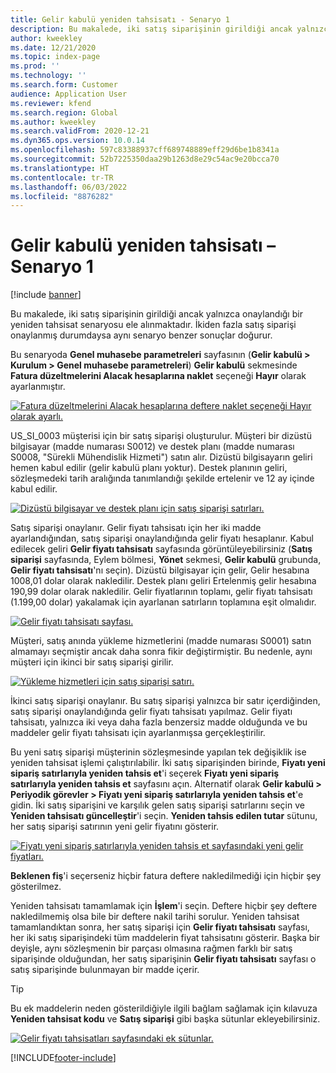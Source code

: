 ```yaml
---
title: Gelir kabulü yeniden tahsisatı - Senaryo 1
description: Bu makalede, iki satış siparişinin girildiği ancak yalnızca onaylandığı bir yeniden tahsisat senaryosu ele alınmaktadır. İkiden fazla satış siparişi onaylanmış durumdaysa aynı senaryo benzer sonuçlar doğurur.
author: kweekley
ms.date: 12/21/2020
ms.topic: index-page
ms.prod: ''
ms.technology: ''
ms.search.form: Customer
audience: Application User
ms.reviewer: kfend
ms.search.region: Global
ms.author: kweekley
ms.search.validFrom: 2020-12-21
ms.dyn365.ops.version: 10.0.14
ms.openlocfilehash: 597c83388937cff689748889eff29d6be1b8341a
ms.sourcegitcommit: 52b7225350daa29b1263d8e29c54ac9e20bcca70
ms.translationtype: HT
ms.contentlocale: tr-TR
ms.lasthandoff: 06/03/2022
ms.locfileid: "8876282"
---
```

# <a name="revenue-recognition-reallocation--scenario-1"></a>Gelir kabulü yeniden tahsisatı – Senaryo 1

[!include [banner](../includes/banner.md)]

Bu makalede, iki satış siparişinin girildiği ancak yalnızca onaylandığı bir yeniden tahsisat senaryosu ele alınmaktadır. İkiden fazla satış siparişi onaylanmış durumdaysa aynı senaryo benzer sonuçlar doğurur.

Bu senaryoda **Genel muhasebe parametreleri** sayfasının (**Gelir kabulü \> Kurulum \> Genel muhasebe parametreleri**) **Gelir kabulü** sekmesinde **Fatura düzeltmelerini Alacak hesaplarına naklet** seçeneği **Hayır** olarak ayarlanmıştır.

[![Fatura düzeltmelerini Alacak hesaplarına deftere naklet seçeneği Hayır olarak ayarlı.](./media/06_rev-rec-scenarios.png)](./media/06_rev-rec-scenarios.png)

US\_SI\_0003 müşterisi için bir satış siparişi oluşturulur. Müşteri bir dizüstü bilgisayar (madde numarası S0012) ve destek planı (madde numarası S0008, "Sürekli Mühendislik Hizmeti") satın alır. Dizüstü bilgisayarın geliri hemen kabul edilir (gelir kabulü planı yoktur). Destek planının geliri, sözleşmedeki tarih aralığında tanımlandığı şekilde ertelenir ve 12 ay içinde kabul edilir.

[![Dizüstü bilgisayar ve destek planı için satış siparişi satırları.](./media/07_rev-rec-scenarios.png)](./media/07_rev-rec-scenarios.png)

Satış siparişi onaylanır. Gelir fiyatı tahsisatı için her iki madde ayarlandığından, satış siparişi onaylandığında gelir fiyatı hesaplanır. Kabul edilecek geliri **Gelir fiyatı tahsisatı** sayfasında görüntüleyebilirsiniz (**Satış siparişi** sayfasında, Eylem bölmesi, **Yönet** sekmesi, **Gelir kabulü** grubunda, **Gelir fiyatı tahsisatı**'nı seçin). Dizüstü bilgisayar için gelir, Gelir hesabına 1008,01 dolar olarak nakledilir. Destek planı geliri Ertelenmiş gelir hesabına 190,99 dolar olarak nakledilir. Gelir fiyatlarının toplamı, gelir fiyatı tahsisatı (1.199,00 dolar) yakalamak için ayarlanan satırların toplamına eşit olmalıdır.

[![Gelir fiyatı tahsisatı sayfası.](./media/08_rev-rec-scenarios.png)](./media/08_rev-rec-scenarios.png)

Müşteri, satış anında yükleme hizmetlerini (madde numarası S0001) satın almamayı seçmiştir ancak daha sonra fikir değiştirmiştir. Bu nedenle, aynı müşteri için ikinci bir satış siparişi girilir.

[![Yükleme hizmetleri için satış siparişi satırı.](./media/09_rev-rec-scenarios.png)](./media/09_rev-rec-scenarios.png)

İkinci satış siparişi onaylanır. Bu satış siparişi yalnızca bir satır içerdiğinden, satış siparişi onaylandığında gelir fiyatı tahsisatı yapılmaz. Gelir fiyatı tahsisatı, yalnızca iki veya daha fazla benzersiz madde olduğunda ve bu maddeler gelir fiyatı tahsisatı için ayarlanmışsa gerçekleştirilir.

Bu yeni satış siparişi müşterinin sözleşmesinde yapılan tek değişiklik ise yeniden tahsisat işlemi çalıştırılabilir. İki satış siparişinden birinde, **Fiyatı yeni sipariş satırlarıyla yeniden tahsis et**'i seçerek **Fiyatı yeni sipariş satırlarıyla yeniden tahsis et** sayfasını açın. Alternatif olarak **Gelir kabulü \> Periyodik görevler \> Fiyatı yeni sipariş satırlarıyla yeniden tahsis et**'e gidin. İki satış siparişini ve karşılık gelen satış siparişi satırlarını seçin ve **Yeniden tahsisatı güncelleştir**'i seçin. **Yeniden tahsis edilen tutar** sütunu, her satış siparişi satırının yeni gelir fiyatını gösterir.

[![Fiyatı yeni sipariş satırlarıyla yeniden tahsis et sayfasındaki yeni gelir fiyatları.](./media/10_rev-rec-scenarios.png)](./media/10_rev-rec-scenarios.png)

**Beklenen fiş**'i seçerseniz hiçbir fatura deftere nakledilmediği için hiçbir şey gösterilmez.

Yeniden tahsisatı tamamlamak için **İşlem**'i seçin. Deftere hiçbir şey deftere nakledilmemiş olsa bile bir deftere nakil tarihi sorulur. Yeniden tahsisat tamamlandıktan sonra, her satış siparişi için **Gelir fiyatı tahsisatı** sayfası, her iki satış siparişindeki tüm maddelerin fiyat tahsisatını gösterir. Başka bir deyişle, aynı sözleşmenin bir parçası olmasına rağmen farklı bir satış siparişinde olduğundan, her satış siparişinin **Gelir fiyatı tahsisatı** sayfası o satış siparişinde bulunmayan bir madde içerir.

> [!TIP]
> Bu ek maddelerin neden gösterildiğiyle ilgili bağlam sağlamak için kılavuza **Yeniden tahsisat kodu** ve **Satış siparişi** gibi başka sütunlar ekleyebilirsiniz.
> 
> [![Gelir fiyatı tahsisatları sayfasındaki ek sütunlar.](./media/11_rev-rec-scenarios.png)](./media/11_rev-rec-scenarios.png)


[!INCLUDE[footer-include](../../includes/footer-banner.md)]

